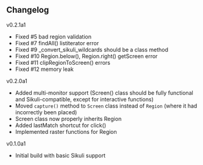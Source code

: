 ## Changelog ##

v0.2.1a1
* Fixed #5 bad region validation
* Fixed #7 findAll() listiterator error
* Fixed #9 _convert_sikuli_wildcards should be a class method
* Fixed #10 Region.below(), Region.right() getScreen error
* Fixed #11 clipRegionToScreen() errors
* Fixed #12 memory leak

v0.2.0a1
* Added multi-monitor support (Screen() class should be fully functional and Sikuli-compatible, except for interactive functions)
* Moved `capture()` method to `Screen` class instead of `Region` (where it had incorrectly been placed)
* Screen class now properly inherits Region
* Added lastMatch shortcut for click()
* Implemented raster functions for Region

v0.1.0a1
* Initial build with basic Sikuli support